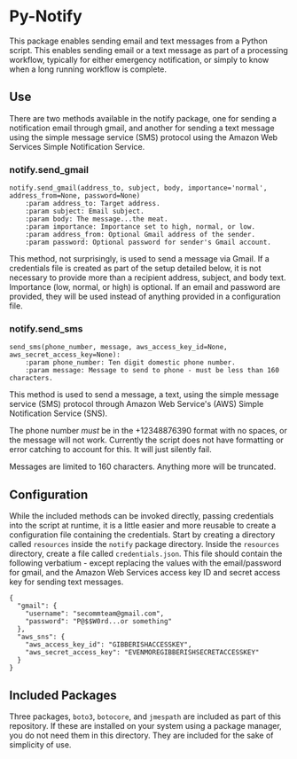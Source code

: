 # Py-Notify

This package enables sending email and text messages from a Python script. This enables sending email or a text message as part of a processing workflow, typically for either emergency notification, or simply to know when a long running workflow is complete.

## Use

There are two methods available in the notify package, one for sending a notification email through gmail, and another for sending a text message using the simple message service (SMS) protocol using the Amazon Web Services Simple Notification Service.

### notify.send_gmail

```
notify.send_gmail(address_to, subject, body, importance='normal', address_from=None, password=None)
    :param address_to: Target address.
    :param subject: Email subject.
    :param body: The message...the meat.
    :param importance: Importance set to high, normal, or low.
    :param address_from: Optional Gmail address of the sender.
    :param password: Optional password for sender's Gmail account.
```

This method, not surprisingly, is used to send a message via Gmail. If a credentials file is created as part of the setup detailed below, it is not necessary to provide more than a recipient address, subject, and body text. Importance (low, normal, or high) is optional. If an email and password are provided, they will be used instead of anything provided in a configuration file.

### notify.send_sms
```
send_sms(phone_number, message, aws_access_key_id=None, aws_secret_access_key=None):
    :param phone_number: Ten digit domestic phone number.
    :param message: Message to send to phone - must be less than 160 characters.
```

This method is used to send a message, a text, using the simple message service (SMS) protocol through Amazon Web Service's (AWS) Simple Notification Service (SNS).

The phone number *must* be in the +12348876390 format with no spaces, or the message will not work. Currently the script does not have formatting or error catching to account for this. It will just silently fail.

Messages are limited to 160 characters. Anything more will be truncated.

## Configuration

While the included methods can be invoked directly, passing credentials into the script at runtime, it is a little easier and more reusable to create a configuration file containing the credentials. Start by creating a directory called `resources` inside the `notify` package directory. Inside the `resources` directory, create a file called `credentials.json`. This file should contain the following verbatium - except replacing the values with the email/password for gmail, and the Amazon Web Services access key ID and secret access key for sending text messages.

```
{
  "gmail": {
    "username": "secommteam@gmail.com",
    "password": "P@$$W0rd...or something"
  },
  "aws_sns": {
    "aws_access_key_id": "GIBBERISHACCESSKEY",
    "aws_secret_access_key": "EVENMOREGIBBERISHSECRETACCESSKEY"
  }
}
```

## Included Packages

Three packages, `boto3`, `botocore`, and `jmespath` are included as part of this repository. If these are installed on your system using a package manager, you do not need them in this directory. They are included for the sake of simplicity of use.